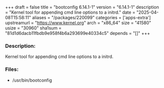 +++
draft = false
title = "bootconfig 6.14.1-1"
version = "6.14.1-1"
description = "Kernel tool for appending cmd line options to a initrd."
date = "2025-04-08T15:58:11"
aliases = "/packages/220099"
categories = ['apps-extra']
upstreamurl = "https://www.kernel.org"
arch = "x86_64"
size = "41580"
usize = "30960"
sha1sum = "81d1d6dacb11fbdb9e958f4b6a293699e40334c5"
depends = "[]"
+++
### Description: 
Kernel tool for appending cmd line options to a initrd.

### Files: 
* /usr/bin/bootconfig

